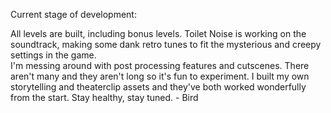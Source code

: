 Current stage of development: 

All levels are built, including bonus levels. Toilet Noise is working on the soundtrack, making some dank retro tunes to fit the mysterious and creepy settings in the game.<br>
I'm messing around with post processing features and cutscenes. There aren't many and they aren't long so it's fun to experiment. I built my own storytelling and theaterclip assets and they've both worked wonderfully from the start. Stay  healthy, stay tuned. - Bird
